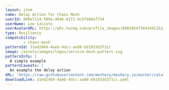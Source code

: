 ```yaml
---
layout: item
name: Delay Action for Chaos Mesh
userId: 090e7114-509a-4046-81f1-9c5fb8daf724
userName: Lee Calcote
userAvatarURL: https://pbs.twimg.com/profile_images/880205475643441152/V_vhfnzb_400x400.jpg
type: Resiliency
compatibility: 
        - chaos-mesh
patternId: 31ed2484-4aeb-4dcc-aa98-b61933d371cc
image: /assets/images/logos/service-mesh-pattern.svg
patternInfo: |
  A simple example
patternCaveats: |
  An example the delay action
URL: 'https://raw.githubusercontent.com/meshery/meshery.io/master/catalog/31ed2484-4aeb-4dcc-aa98-b61933d371cc.yaml'
downloadLink: 31ed2484-4aeb-4dcc-aa98-b61933d371cc.yaml
---
```

